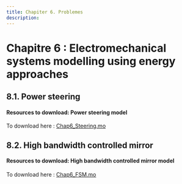 ```yaml
---
title: Chapiter 6. Problemes
description: 
---
```

# Chapitre 6 : Electromechanical systems modelling using energy approaches    
  
 
 
## 8.1.	Power steering

#### Resources to download: Power steering model

To download here : [Chap6_Steering.mo](../files/Chap6_Steering.mo)
 
 
## 8.2.	High bandwidth controlled mirror

#### Resources to download: High bandwidth controlled mirror model 

To download here : [Chap6_FSM.mo](../files/Chap6_FSM.mo)




